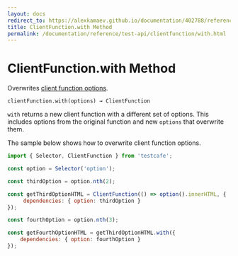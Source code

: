 ```yaml
---
layout: docs
redirect_to: https://alexkamaev.github.io/documentation/402788/reference/test-api/clientfunction/with
title: ClientFunction.with Method
permalink: /documentation/reference/test-api/clientfunction/with.html
---
```

# ClientFunction.with Method

Overwrites [client function options](../clientfunction/constructor.md#options).

```text
clientFunction.with(options) → ClientFunction
```

`with` returns a new client function with a different set of options. This includes options from the original function and new `options` that overwrite them.

The sample below shows how to overwrite client function options.

```js
import { Selector, ClientFunction } from 'testcafe';

const option = Selector('option');

const thirdOption = option.nth(2);

const getThirdOptionHTML = ClientFunction(() => option().innerHTML, {
     dependencies: { option: thirdOption }
});

const fourthOption = option.nth(3);

const getFourthOptionHTML = getThirdOptionHTML.with({
    dependencies: { option: fourthOption }
});
```
